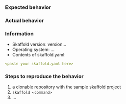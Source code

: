 <!--
  Issues without logs and details are more complicated to fix.
  Please help us by filling the template below!
-->

### Expected behavior

### Actual behavior

### Information

- Skaffold version: version...
- Operating system: ...
- Contents of skaffold.yaml:

```yaml
<paste your skaffold.yaml here>
```

### Steps to reproduce the behavior

1. a clonable repository with the sample skaffold project
2. `skaffold <command>`
3. ...

